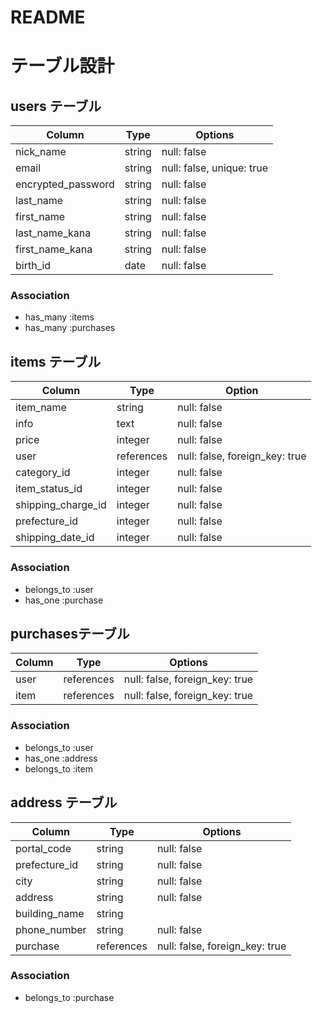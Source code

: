 # README

# テーブル設計

## users テーブル

| Column                    | Type    | Options                   |
|---------------------------|---------|---------------------------|
| nick_name                 | string  | null: false               |
| email                     | string  | null: false, unique: true |
| encrypted_password        | string  | null: false               |
| last_name                 | string  | null: false               |
| first_name                | string  | null: false               |
| last_name_kana            | string  | null: false               |
| first_name_kana           | string  | null: false               |
| birth_id                  | date    | null: false               |
### Association

- has_many :items
- has_many :purchases

## items テーブル

| Column             | Type       | Option                         |
|--------------------|------------|--------------------------------|
| item_name          | string     | null: false                    |
| info               | text       | null: false                    |
| price              | integer    | null: false                    |
| user               | references | null: false, foreign_key: true |
| category_id        | integer    | null: false                    |
| item_status_id     | integer    | null: false                    |
| shipping_charge_id | integer    | null: false                    |
| prefecture_id      | integer    | null: false                    |
| shipping_date_id   | integer    | null: false                    |
### Association

- belongs_to :user
- has_one    :purchase

##  purchasesテーブル

| Column             | Type       | Options                        |
| -------------------| ---------- | ------------------------------ |
| user               | references | null: false, foreign_key: true |
| item               | references | null: false, foreign_key: true |
 
### Association

- belongs_to    :user
- has_one       :address
- belongs_to    :item

## address テーブル

| Column        | Type       | Options                        |
| --------------| ---------- | ------------------------------ |
| portal_code   | string     | null: false                    |
| prefecture_id | string     | null: false                    |
| city          | string     | null: false                    |
| address       | string     | null: false                    |
| building_name | string     |                                |
| phone_number  | string     | null: false                    |
| purchase      | references | null: false, foreign_key: true |

### Association

- belongs_to :purchase
